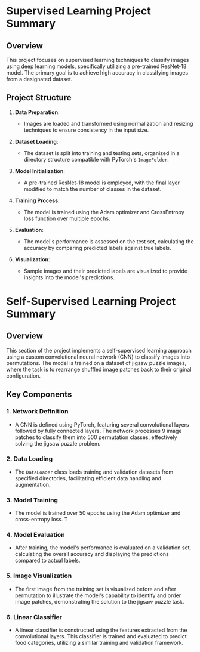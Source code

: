  # Supervised Learning Project Summary

## Overview
This project focuses on supervised learning techniques to classify images using deep learning models, specifically utilizing a pre-trained ResNet-18 model. The primary goal is to achieve high accuracy in classifying images from a designated dataset.

## Project Structure
1. **Data Preparation**: 
   - Images are loaded and transformed using normalization and resizing techniques to ensure consistency in the input size.

2. **Dataset Loading**:
   - The dataset is split into training and testing sets, organized in a directory structure compatible with PyTorch's `ImageFolder`.

3. **Model Initialization**:
   - A pre-trained ResNet-18 model is employed, with the final layer modified to match the number of classes in the dataset.

4. **Training Process**:
   - The model is trained using the Adam optimizer and CrossEntropy loss function over multiple epochs. 

5. **Evaluation**:
   - The model's performance is assessed on the test set, calculating the accuracy by comparing predicted labels against true labels.

6. **Visualization**:
   - Sample images and their predicted labels are visualized to provide insights into the model's predictions.



# Self-Supervised Learning Project Summary

## Overview
This section of the project implements a self-supervised learning approach using a custom convolutional neural network (CNN) to classify images into permutations. The model is trained on a dataset of jigsaw puzzle images, where the task is to rearrange shuffled image patches back to their original configuration.

## Key Components

### 1. Network Definition
- A CNN is defined using PyTorch, featuring several convolutional layers followed by fully connected layers. The network processes 9 image patches to classify them into 500 permutation classes, effectively solving the jigsaw puzzle problem.

### 2. Data Loading
- The `DataLoader` class loads training and validation datasets from specified directories, facilitating efficient data handling and augmentation.

### 3. Model Training
- The model is trained over 50 epochs using the Adam optimizer and cross-entropy loss. T

### 4. Model Evaluation
- After training, the model's performance is evaluated on a validation set, calculating the overall accuracy and displaying the predictions compared to actual labels.

### 5. Image Visualization
- The first image from the training set is visualized before and after permutation to illustrate the model's capability to identify and order image patches, demonstrating the solution to the jigsaw puzzle task.

### 6. Linear Classifier
- A linear classifier is constructed using the features extracted from the convolutional layers. This classifier is trained and evaluated to predict food categories, utilizing a similar training and validation framework.



